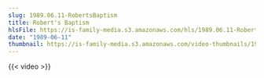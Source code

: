 ```yaml
---
slug: 1989.06.11-RobertsBaptism
title: Robert's Baptism
hlsFile: https://is-family-media.s3.amazonaws.com/hls/1989.06.11-RobertsBaptism/1989.06.11-RobertsBaptism.m3u8
date: "1989-06-11"
thumbnail: https://is-family-media.s3.amazonaws.com/video-thumbnails/1989.06.11-RobertsBaptism.png
---
```

{{< video >}}
